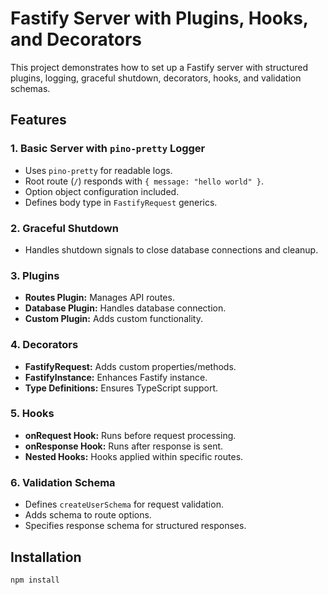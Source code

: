 # Fastify Server with Plugins, Hooks, and Decorators

This project demonstrates how to set up a Fastify server with structured plugins, logging, graceful shutdown, decorators, hooks, and validation schemas.

## Features

### 1. Basic Server with `pino-pretty` Logger
- Uses `pino-pretty` for readable logs.
- Root route (`/`) responds with `{ message: "hello world" }`.
- Option object configuration included.
- Defines body type in `FastifyRequest` generics.

### 2. Graceful Shutdown
- Handles shutdown signals to close database connections and cleanup.

### 3. Plugins
- **Routes Plugin:** Manages API routes.
- **Database Plugin:** Handles database connection.
- **Custom Plugin:** Adds custom functionality.

### 4. Decorators
- **FastifyRequest:** Adds custom properties/methods.
- **FastifyInstance:** Enhances Fastify instance.
- **Type Definitions:** Ensures TypeScript support.

### 5. Hooks
- **onRequest Hook:** Runs before request processing.
- **onResponse Hook:** Runs after response is sent.
- **Nested Hooks:** Hooks applied within specific routes.

### 6. Validation Schema
- Defines `createUserSchema` for request validation.
- Adds schema to route options.
- Specifies response schema for structured responses.

## Installation
```sh
npm install

